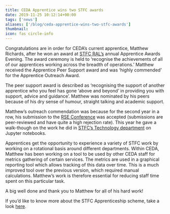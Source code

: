 ```yaml
---
title: CEDA Apprentice wins two STFC awards
date: 2019-11-25 10:12:14+00:00
tags: ['news']
aliases: ['/blog/ceda-apprentice-wins-two-stfc-awards']
thumbnail: 
icon: fas circle-info
---
```

Congratulations are in order for CEDA’s current apprentice, Matthew Richards, after he won an award at [STFC RAL’s](https://stfc.ukri.org/about-us/where-we-work/rutherford-appleton-laboratory/) annual Apprentice Awards Evening. The award ceremony is held to ‘recognise the achievements of all of our apprentices working across the breadth of operations.’ Matthew received the Apprentice Peer Support award and was ‘highly commended’ for the Apprentice Outreach Award.   
  
The peer support award is described as ‘recognising the support of another apprentice who you feel has gone ‘above and beyond’ in providing you with support, advice and guidance’. Matthew was nominated by his peers because of his dry sense of humour, straight talking and academic support.   
  
Matthew’s outreach commendation was because for the second year in a row, his submission to the [RSE Conference](https://rse.ac.uk/conf2019/) was accepted (submissions are peer-reviewed and have quite a high rejection rate). This year he gave a walk-though on the work he did in [STFC’s Technology department](https://www.technologysi.stfc.ac.uk/Pages/home.aspx) on Jupyter notebooks.   
  
Apprentices get the opportunity to experience a variety of STFC work by working on a rotational basis around different departments. Within CEDA, Matthew has been working on a tool to be used by other CEDA staff for metrics gathering of certain services. The metrics are used in a graphical reporting tool which allows tracking of this data over time. This is a much improved tool over the previous version, which required manual calculations. Matthew’s work is therefore essential for reducing staff time spent on this particular task.   
  
A big well done and thank you to Matthew for all of his hard work!   
  
If you’d like to know more about the STFC Apprenticeship scheme, take a look [here](https://stfc.ukri.org/about-us/work-with-us/apprentice-training-scheme/). 


